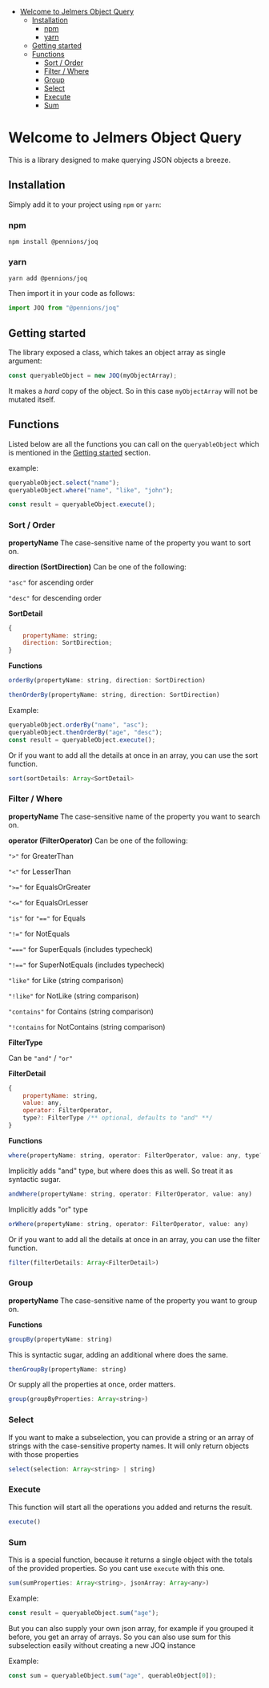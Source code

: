 <!-- TOC -->

- [Welcome to Jelmers Object Query](#welcome-to-jelmers-object-query)
    - [Installation](#installation)
        - [npm](#npm)
        - [yarn](#yarn)
    - [Getting started](#getting-started)
    - [Functions](#functions)
        - [Sort / Order](#sort--order)
        - [Filter / Where](#filter--where)
        - [Group](#group)
        - [Select](#select)
        - [Execute](#execute)
        - [Sum](#sum)

<!-- /TOC -->

# Welcome to Jelmers Object Query

This is a library designed to make querying JSON objects a breeze.

## Installation

Simply add it to your project using ```npm``` or ```yarn```:

### npm
```shell
npm install @pennions/joq
```

### yarn
```shell
yarn add @pennions/joq
```

Then import it in your code as follows:

```js
import JOQ from "@pennions/joq"
```

## Getting started

The library exposed a class, which takes an object array as single argument:

```js
const queryableObject = new JOQ(myObjectArray);
```

It makes a *hard* copy of the object. So in this case ```myObjectArray``` will not be mutated itself.

## Functions

Listed below are all the functions you can call on the ```queryableObject```
which is mentioned in the [Getting started](#getting-started) section.

example:
```js
queryableObject.select("name");
queryableObject.where("name", "like", "john");

const result = queryableObject.execute();
```

### Sort / Order

**propertyName**
The case-sensitive name of the property you want to sort on.

**direction (SortDirection)**
Can be one of the following: 

```"asc"``` for ascending order

```"desc"``` for descending order

**SortDetail**
```js
{
    propertyName: string;
    direction: SortDirection;
}
```

**Functions**

```js
orderBy(propertyName: string, direction: SortDirection)
```

```js
thenOrderBy(propertyName: string, direction: SortDirection) 
```

Example:

```js
queryableObject.orderBy("name", "asc");
queryableObject.thenOrderBy("age", "desc");
const result = queryableObject.execute();

```

Or if you want to add all the details at once in an array, you can use the sort function.

```js
sort(sortDetails: Array<SortDetail>
```

### Filter / Where


**propertyName**
The case-sensitive name of the property you want to search on.

**operator (FilterOperator)**
Can be one of the following: 

```">"``` for GreaterThan 

```"<"``` for LesserThan 

```">="``` for EqualsOrGreater 

```"<="``` for EqualsOrLesser 

```"is"``` for  ```"=="``` for Equals 

```"!="``` for NotEquals 

```"==="``` for SuperEquals (includes typecheck)

```"!=="``` for SuperNotEquals (includes typecheck)

```"like"``` for Like  (string comparison)

```"!like"``` for NotLike (string comparison)

```"contains"``` for Contains (string comparison)

```"!contains``` for NotContains (string comparison)

**FilterType**

Can be ```"and"``` / ```"or"```


**FilterDetail**
```js
{
    propertyName: string, 
    value: any, 
    operator: FilterOperator, 
    type?: FilterType /** optional, defaults to "and" **/
}
```


**Functions**

```js
where(propertyName: string, operator: FilterOperator, value: any, type?: FilterType) 
```

Implicitly adds "and" type, but where does this as well. So treat it as syntactic sugar.
```js
andWhere(propertyName: string, operator: FilterOperator, value: any)
```

Implicitly adds "or" type
```js
orWhere(propertyName: string, operator: FilterOperator, value: any)
```

Or if you want to add all the details at once in an array, you can use the filter function.

```js
filter(filterDetails: Array<FilterDetail>) 
```


### Group

**propertyName**
The case-sensitive name of the property you want to group on.

**Functions**
```js
groupBy(propertyName: string)
```

This is syntactic sugar, adding an additional where does the same.
```js
thenGroupBy(propertyName: string)
```

Or supply all the properties at once, order matters.
```js
group(groupByProperties: Array<string>)
```

### Select

If you want to make a subselection, you can provide a string or an array of strings with the case-sensitive property names. It will only return objects with those properties

```js
select(selection: Array<string> | string) 
```

### Execute

This function will start all the operations you added and returns the result.

```js
execute() 
```

### Sum

This is a special function, because it returns a single object with the totals of the provided properties. So you cant use ```execute``` with this one.

```js
sum(sumProperties: Array<string>, jsonArray: Array<any>)
```

Example:

```js
const result = queryableObject.sum("age");
```

But you can also supply your own json array, for example if you grouped it before, you get an array of arrays. So you can also use sum for this subselection easily without creating a new JOQ instance

Example:
```js
const sum = queryableObject.sum("age", querableObject[0]);
```